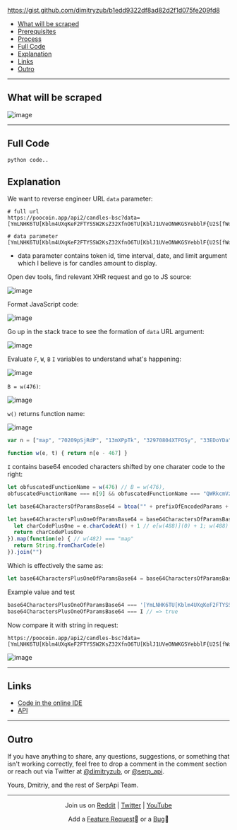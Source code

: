 https://gist.github.com/dimitryzub/b1edd9322df8ad82d2f1d075fe209fd8

- <a href="#what_will_be_scraped">What will be scraped</a>
- <a href="#prerequisites">Prerequisites</a>
- <a href="#process">Process</a>
- <a href="#full_code">Full Code</a>
- <a href="#explanation">Explanation</a>
- <a href="#links">Links</a>
- <a href="#outro">Outro</a>

___

<h2 id="what_will_be_scraped">What will be scraped</h2>

![image](https://user-images.githubusercontent.com/78694043/155510155-acddea16-a29c-4588-8e8e-68435bb351da.png)

___


<h2 id="full_code">Full Code</h2>

```python
python code..
```

<h2 id="explanation">Explanation</h2>


We want to reverse engineer URL `data` parameter:

```lang-none
# full url 
https://poocoin.app/api2/candles-bsc?data=[YmLNHK6TU[Kblm4UXqKeF2FTYSSW2KsZ32XfnO6TU[KblJ1UVeONWKGSYebblF{U2S[fWqIVYeObmVzXYqCN1:VTUCQSGmOWHiWUWSCOl6VWU[OSFG2UVSCe2eqTYOKcYixZmetNFmrc4qOblG{TX25e2GYVnukcW[7Z4mKOlmrRkSTS2FyXXuHb1:IXUS[bl1zUVeSN16uVYiOb2qsVWSKfl2GXUSSb1[IUlSLcWqVRYeOblqFVnmKd1mucIWlS2[6[H2Hd1mrc3mOWG[1TXm4bWmuSoqbWYi4TXqwbV2J[{GQSWl1Uoq[OF6V[HiOSFqGUnqkNl2sWYeOWFG5XX2KNWG7VUKSWHirUWWXSV6FVlW[flVzTX5xQR%3E%3E

# data parameter
[YmLNHK6TU[Kblm4UXqKeF2FTYSSW2KsZ32XfnO6TU[KblJ1UVeONWKGSYebblF{U2S[fWqIVYeObmVzXYqCN1:VTUCQSGmOWHiWUWSCOl6VWU[OSFG2UVSCe2eqTYOKcYixZmetNFmrc4qOblG{TX25e2GYVnukcW[7Z4mKOlmrRkSTS2FyXXuHb1:IXUS[bl1zUVeSN16uVYiOb2qsVWSKfl2GXUSSb1[IUlSLcWqVRYeOblqFVnmKd1mucIWlS2[6[H2Hd1mrc3mOWG[1TXm4bWmuSoqbWYi4TXqwbV2J[{GQSWl1Uoq[OF6V[HiOSFqGUnqkNl2sWYeOWFG5XX2KNWG7VUKSWHirUWWXSV6FVlW[flVzTX5xQR%3E%3E
```

- data parameter contains token id, time interval, date, and limit argument which I believe is for candles amount to display.

Open dev tools, find relevant XHR request and go to JS source: 

![image](https://user-images.githubusercontent.com/78694043/155734199-a9cd96a4-4399-445c-b289-271b7a78534a.png)

Format JavaScript code:

![image](https://user-images.githubusercontent.com/78694043/155734872-d013c96a-dc74-48a5-b3b3-5fca9ae720bf.png)

Go up in the stack trace to see the formation of `data` URL argument:

![image](https://user-images.githubusercontent.com/282605/154670571-ac27d02c-81a2-4aa8-9107-808fa3b88a4e.png)

Evaluate `F`, `W`, `B` `I` variables to understand what's happening:

![image](https://user-images.githubusercontent.com/282605/154671155-250845f1-db4b-4c82-bc5a-ecf3043732c8.png)

`B = w(476)`:

![image](https://user-images.githubusercontent.com/78694043/155934403-325148f2-4373-4fa3-84cb-104256bb5b67.png)

`w()` returns function name:

![image](https://user-images.githubusercontent.com/78694043/155935122-5d8f907a-6142-4873-b7e9-2bb9a7794d65.png)


```js
var n = ["map", "70209pSjRdP", "13mXPpTk", "32970804XTFOSy", "33EDoYDa", "16914prTfjD", "charCodeAt", "680Pigxyq", "5194335PIAMSW", "stringify", "430dfxvAD", "21ASPctV", "&l=1", "4868dULKHq", "955100otFPGh", "substring", "QWRkcmVzcyI6IjB4MGM1REEwZjA3OTYyZGQwMjU2YzA3OTI0ODY", "4483450KFkYTE", "2303RvgaFj", "lpr", "host", "indexOf"];

function w(e, t) { return n[e - 467] }
```

`I` contains base64 encoded characters shifted by one charater code to the right:


```js
let obfuscatedFunctionName = w(476) // B = w(476),
obfuscatedFunctionName === n[9] && obfuscatedFunctionName === "QWRkcmVzcyI6IjB4MGM1REEwZjA3OTYyZGQwMjU2YzA3OTI0ODY" // => true

let base64CharactersOfParamsBase64 = btoa("" + prefixOfEncodedParams + obfuscatedFunctionName + suffixOfEncodedParams).split("") // I = (I = (I = (I = (I = btoa("" + W + B + S)).split(""))

let base64CharactersPlusOneOfParamsBase64 = base64CharactersOfParamsBase64.map(function(e) {
  let charCodePlusOne = e.charCodeAt() + 1 // e[w(488)](0) + 1; w(488) === "charCodeAt"
  return charCodePlusOne
}).map(function(e) { // w(482) === "map"
  return String.fromCharCode(e)
}).join("")
```

Which is effectively the same as:

```js
let base64CharactersPlusOneOfParamsBase64 = base64CharactersOfParamsBase64.map(e => String.fromCharCode(e.charCodeAt() + 1)).join("")
```

Example value and test

```js
base64CharactersPlusOneOfParamsBase64 === '[YmLNHK6TU[Kblm4UXqKeF2FTYSSW2KsZ32XfnO6TU[KblJ1UVeONWKGSYebblF{U2S[fWqIVYeObmVzXYqCN1:VTUCQSGmOWHiWUWSGOl6VRU[OSFG2UVSCe2eqTYOKcYixZmetNFmrc4qOblG{TX25e2GYVnukcW[7Z4mKOlmrRkSOWGKFUmSsNF2rTYmOWFFzUXqofmqIVUKTSFVyUmeKOWqFRYe[WHtxUUKKOV6FSUGOflFzUnmKd1mucIWlS2[6[H2Hd1mrc3mOWG[1TXm4bWmuSoqbWYi4TXqwbV2J[4mPSHyrXlSCNV6FXUWPNmlxUWeSN11xXYiSWHe5Xn2Ge2KrWYmPfnyuXUKPcF1zUlePflKrTX5xQR>>' // => true
base64CharactersPlusOneOfParamsBase64 === I // => true
```

Now compare it with string in request:


```
https://poocoin.app/api2/candles-bsc?data=[YmLNHK6TU[Kblm4UXqKeF2FTYSSW2KsZ32XfnO6TU[KblJ1UVeONWKGSYebblF{U2S[fWqIVYeObmVzXYqCN1:VTUCQSGmOWHiWUWSGOl6VRU[OSFG2UVSCe2eqTYOKcYixZmetNFmrc4qOblG{TX25e2GYVnukcW[7Z4mKOlmrRkSOWGKFUmSsNF2rTYmOWFFzUXqofmqIVUKTSFVyUmeKOWqFRYe[WHtxUUKKOV6FSUGOflFzUnmKd1mucIWlS2[6[H2Hd1mrc3mOWG[1TXm4bWmuSoqbWYi4TXqwbV2J[4mPSHyrXlSCNV6FXUWPNmlxUWeSN11xXYiSWHe5Xn2Ge2KrWYmPfnyuXUKPcF1zUlePflKrTX5xQR%3E%3E
```

![image](https://user-images.githubusercontent.com/282605/154679736-8a4bb4b1-3352-4e64-8f11-b35fff49b72d.png)

___

<h2 id="links">Links</h2>

- [Code in the online IDE]()
- [API]()

___

<h2 id="outro">Outro</h2>

If you have anything to share, any questions, suggestions, or something that isn't working correctly, feel free to drop a comment in the
comment section or reach out via Twitter at [@dimitryzub](https://twitter.com/DimitryZub), or [@serp_api](https://twitter.com/serp_api).

Yours, Dmitriy, and the rest of SerpApi Team.


___

<p style="text-align: center;">Join us on <a href="https://www.reddit.com/r/SerpApi/">Reddit</a> | <a href="https://twitter.com/serp_api">Twitter</a> | <a href="https://www.youtube.com/channel/UCUgIHlYBOD3yA3yDIRhg_mg">YouTube</a></p>

<p style="text-align: center;">Add a  <a href="https://forum.serpapi.com/feature-requests">Feature Request</a>💫 or a <a href="https://forum.serpapi.com/bugs">Bug</a>🐞</p>


